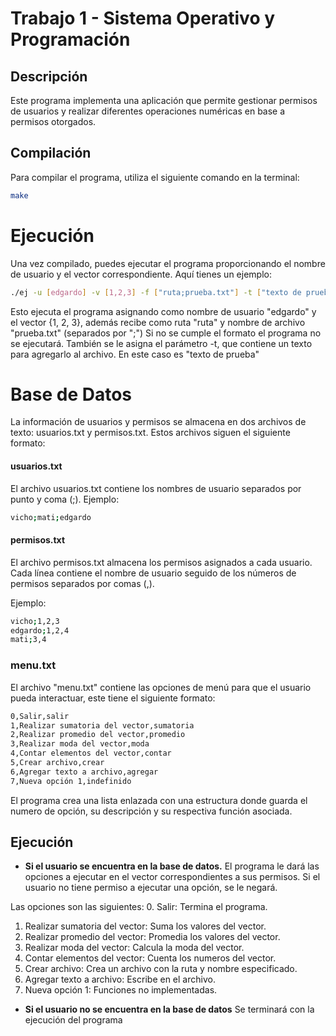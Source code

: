 # Trabajo 1 - Sistema Operativo y Programación

## Descripción
Este programa implementa una aplicación que permite gestionar permisos de usuarios y realizar diferentes operaciones numéricas en base a permisos otorgados.

## Compilación
Para compilar el programa, utiliza el siguiente comando en la terminal:

```bash
make
```
# Ejecución
Una vez compilado, puedes ejecutar el programa proporcionando el nombre de usuario y el vector correspondiente. Aquí tienes un ejemplo:

```bash
./ej -u [edgardo] -v [1,2,3] -f ["ruta;prueba.txt"] -t ["texto de prueba"]
```
Esto ejecuta el programa asignando como nombre de usuario "edgardo" y el vector {1, 2, 3}, además recibe como ruta "ruta" y nombre de archivo "prueba.txt" (separados por ";") Si no se cumple el formato el programa no se ejecutará.
También se le asigna el parámetro -t, que contiene un texto para agregarlo al archivo. En este caso es "texto de prueba"

# Base de Datos
La información de usuarios y permisos se almacena en dos archivos de texto: usuarios.txt y permisos.txt. Estos archivos siguen el siguiente formato:

#### usuarios.txt
El archivo usuarios.txt contiene los nombres de usuario separados por punto y coma (;).
Ejemplo:
```bash
vicho;mati;edgardo
```

#### permisos.txt
El archivo permisos.txt almacena los permisos asignados a cada usuario. Cada línea contiene el nombre de usuario seguido de los números de permisos separados por comas (,).

Ejemplo:
```bash
vicho;1,2,3
edgardo;1,2,4
mati;3,4
```

### menu.txt
El archivo "menu.txt" contiene las opciones de menú para que el usuario pueda interactuar, este tiene el siguiente formato:
```bash
0,Salir,salir
1,Realizar sumatoria del vector,sumatoria
2,Realizar promedio del vector,promedio
3,Realizar moda del vector,moda
4,Contar elementos del vector,contar
5,Crear archivo,crear
6,Agregar texto a archivo,agregar
7,Nueva opción 1,indefinido
```
El programa crea una lista enlazada con una estructura donde guarda el numero de opción, su descripción y su respectiva función asociada.

## Ejecución
- **Si el usuario se encuentra en la base de datos.**
El programa le dará las opciones a ejecutar en el vector correspondientes a sus permisos.
Si el usuario no tiene permiso a ejecutar una opción, se le negará.

Las opciones son las siguientes:
0. Salir: Termina el programa.
1. Realizar sumatoria del vector: Suma los valores del vector.
2. Realizar promedio del vector: Promedia los valores del vector.
3. Realizar moda del vector: Calcula la moda del vector.
4. Contar elementos del vector: Cuenta los numeros del vector.
5. Crear archivo: Crea un archivo con la ruta y nombre especificado.
6. Agregar texto a archivo: Escribe en el archivo.
7. Nueva opción 1: Funciones no implementadas.

- **Si el usuario no se encuentra en la base de datos**
Se terminará con la ejecución del programa
